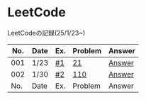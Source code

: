 # LeetCode
LeetCodeの記録(25/1/23~)


| No. | Date | Ex. | Problem | Answer |
| --- | ---- | --- | ------- | ------ |
| 001 | 1/23 | [#1](https://github.com/Riochin/LeetCode/issues/1) | [21](https://leetcode.com/problems/merge-two-sorted-lists/description/) | [Answer](https://github.com/Riochin/LeetCode/blob/main/21/ListNode.java) |
| 002 | 1/30 | [#2](https://github.com/Riochin/LeetCode/issues/2) | [110](https://leetcode.com/problems/balanced-binary-tree/) | [Answer](https://github.com/Riochin/LeetCode/blob/main/110/TreeNode.java) |
| No. | Date | Ex. | Problem | Answer |

